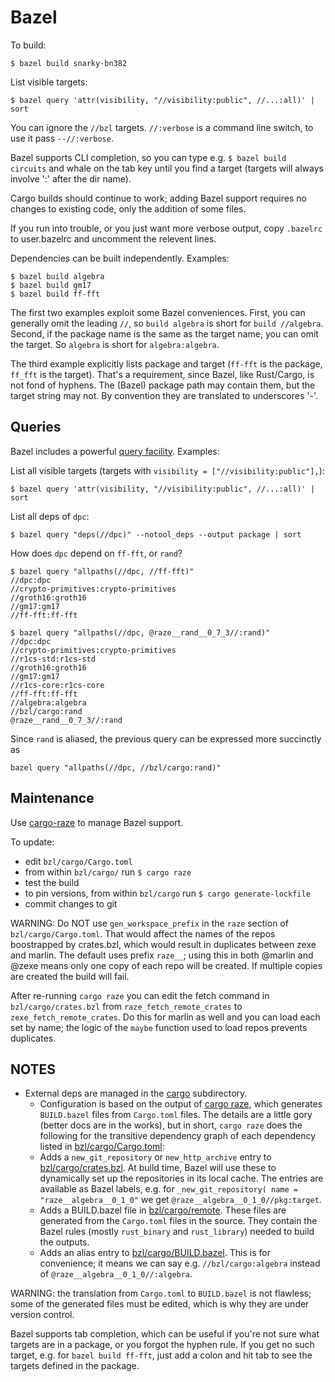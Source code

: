 # Bazel

To build:

```
$ bazel build snarky-bn382
```

List visible targets:

`$ bazel query 'attr(visibility, "//visibility:public", //...:all)' | sort`

You can ignore the `//bzl` targets. `//:verbose` is a
command line switch, to use it pass `--//:verbose`.

Bazel supports CLI completion, so you can type e.g. `$ bazel build
circuits` and whale on the tab key until you find a target (targets
will always involve ':' after the dir name).

Cargo builds should continue to work; adding Bazel support requires no
changes to existing code, only the addition of some files.

If you run into trouble, or you just want more verbose output, copy
`.bazelrc` to user.bazelrc and uncomment the relevent lines.

Dependencies can be built independently.  Examples:

```
$ bazel build algebra
$ bazel build gm17
$ bazel build ff-fft
```

The first two examples exploit some Bazel conveniences.  First, you can generally omit the leading `//`, so `build algebra` is short for `build //algebra`. Second, if the package name is the same as the target name, you can omit the target.  So `algebra` is short for `algebra:algebra`.

The third example explicitly lists package and target (`ff-fft` is the
package, `ff_fft` is the target).  That's a requirement, since Bazel,
like Rust/Cargo, is not fond of hyphens.  The (Bazel) package path may
contain them, but the target string may not. By convention they are
translated to underscores '-'.

## Queries

Bazel includes a powerful [query facility](https://docs.bazel.build/versions/master/query-how-to.html).  Examples:

List all visible targets (targets with `visibility = ["//visibility:public"],`):

`$ bazel query 'attr(visibility, "//visibility:public", //...:all)' | sort`

List all deps of `dpc`:

`$ bazel query "deps(//dpc)" --notool_deps --output package | sort`

How does `dpc` depend on `ff-fft`, or `rand`?

```
$ bazel query "allpaths(//dpc, //ff-fft)"
//dpc:dpc
//crypto-primitives:crypto-primitives
//groth16:groth16
//gm17:gm17
//ff-fft:ff-fft
```

```
$ bazel query "allpaths(//dpc, @raze__rand__0_7_3//:rand)"
//dpc:dpc
//crypto-primitives:crypto-primitives
//r1cs-std:r1cs-std
//groth16:groth16
//gm17:gm17
//r1cs-core:r1cs-core
//ff-fft:ff-fft
//algebra:algebra
//bzl/cargo:rand
@raze__rand__0_7_3//:rand
```

Since `rand` is aliased, the previous query can be expressed more
succinctly as

```
bazel query "allpaths(//dpc, //bzl/cargo:rand)"
```

## Maintenance

Use [cargo-raze](https://github.com/google/cargo-raze) to manage Bazel support.

To update:

* edit `bzl/cargo/Cargo.toml`
* from within `bzl/cargo/` run `$ cargo raze`
* test the build
* to pin versions, from within `bzl/cargo` run `$ cargo generate-lockfile`
* commit changes to git

WARNING: Do NOT use `gen_workspace_prefix` in the `raze` section of
`bzl/cargo/Cargo.toml`. That would affect the names of the repos
boostrapped by crates.bzl, which would result in duplicates between
zexe and marlin. The default uses prefix `raze__`; using this in both
@marlin and @zexe means only one copy of each repo will be created. If
multiple copies are created the build will fail.

After re-running `cargo raze` you can edit the fetch command in
`bzl/cargo/crates.bzl` from `raze_fetch_remote_crates` to
`zexe_fetch_remote_crates`. Do this for marlin as well and you can
load each set by name; the logic of the `maybe` function used to load
repos prevents duplicates.


## NOTES

* External deps are managed in the [cargo](./cargo) subdirectory.
  * Configuration is based on the output of [cargo raze](https://github.com/google/cargo-raze), which generates `BUILD.bazel` files from `Cargo.toml` files.  The details are a little gory (better docs are in the works), but in short, `cargo raze` does the following for the transitive dependency graph of each dependency listed in [bzl/cargo/Cargo.toml](./bzl/cargo/Cargo.toml):
  * Adds a `new_git_repository` or `new_http_archive` entry to
    [bzl/cargo/crates.bzl](./bzl/cargo/BUILD.bazel).  At build time, Bazel
    will use these to dynamically set up the repositories in its local
    cache.  The entries are available as Bazel labels, e.g. for
    `_new_git_repository( name = "raze__algebra__0_1_0"` we get
    `@raze__algebra__0_1_0//pkg:target`.
  * Adds a BUILD.bazel file in [bzl/cargo/remote](./bzl/cargo/remote). These
    files are generated from the `Cargo.toml` files in the source.
    They contain the Bazel rules (mostly `rust_binary` and
    `rust_library`) needed to build the outputs.
  * Adds an alias entry to
    [bzl/cargo/BUILD.bazel](./bzl/cargo/BUILD.bazel). This is for convenience;
    it means we can say e.g. `//bzl/cargo:algebra` instead of
    `@raze__algebra__0_1_0//:algebra`.

WARNING: the translation from `Cargo.toml` to `BUILD.bazel` is not
flawless; some of the generated files must be edited, which is why
they are under version control.

Bazel supports tab completion, which can be useful if you're not sure
what targets are in a package, or you forgot the hyphen rule. If you
get no such target, e.g. for `bazel build ff-fft`, just add a colon
and hit tab to see the targets defined in the package.

